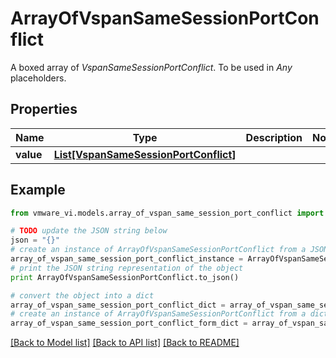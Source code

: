 # ArrayOfVspanSameSessionPortConflict

A boxed array of *VspanSameSessionPortConflict*. To be used in *Any* placeholders. 

## Properties
Name | Type | Description | Notes
------------ | ------------- | ------------- | -------------
**value** | [**List[VspanSameSessionPortConflict]**](VspanSameSessionPortConflict.md) |  | 

## Example

```python
from vmware_vi.models.array_of_vspan_same_session_port_conflict import ArrayOfVspanSameSessionPortConflict

# TODO update the JSON string below
json = "{}"
# create an instance of ArrayOfVspanSameSessionPortConflict from a JSON string
array_of_vspan_same_session_port_conflict_instance = ArrayOfVspanSameSessionPortConflict.from_json(json)
# print the JSON string representation of the object
print ArrayOfVspanSameSessionPortConflict.to_json()

# convert the object into a dict
array_of_vspan_same_session_port_conflict_dict = array_of_vspan_same_session_port_conflict_instance.to_dict()
# create an instance of ArrayOfVspanSameSessionPortConflict from a dict
array_of_vspan_same_session_port_conflict_form_dict = array_of_vspan_same_session_port_conflict.from_dict(array_of_vspan_same_session_port_conflict_dict)
```
[[Back to Model list]](../README.md#documentation-for-models) [[Back to API list]](../README.md#documentation-for-api-endpoints) [[Back to README]](../README.md)



